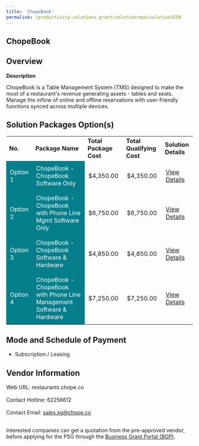 ```yaml
---
title: 'ChopeBook'
permalink: /productivity-solutions-grant/solutionrepo/solution1558
---
```


## ChopeBook

## Overview

**Description**

ChopeBook is a Table Management System (TMS) designed to make the most of a restaurant's revenue generating assets - tables and seats. Manage the inflow of online and offline reservations with user-friendly functions synced across multiple devices.

## Solution Packages Option(s)

<table>
<tr>
<td><b>No.</b></td>
<td><b>Package Name</b></td>
<td><b>Total Package Cost</b></td>
<td><b>Total Qualifying Cost</b></td>
<td><b>Solution Details</b></td>
</tr>
<tr>
<td style='padding: 10px; background-color: #037E8A; color: #FFFFFF;'>Option 1</td>
<td style='padding: 10px; background-color: #037E8A; color: #FFFFFF;'>ChopeBook - ChopeBook Software Only </td>
<td style='padding: 10px;'>$4,350.00</td>
<td style='padding: 10px;'>$4,350.00</td>
<td style='padding: 10px;'><a href='https://www.gobusiness.gov.sg/images/psg/Desensitised_ChopeBook_System_20200204_Annex_3_Part_1.pdf' target='_blank'>View Details</a></td>
</tr>
<tr>
<td style='padding: 10px; background-color: #037E8A; color: #FFFFFF;'>Option 2</td>
<td style='padding: 10px; background-color: #037E8A; color: #FFFFFF;'>ChopeBook - ChopeBook with Phone Line Mgmt Software Only </td>
<td style='padding: 10px;'>$6,750.00</td>
<td style='padding: 10px;'>$6,750.00</td>
<td style='padding: 10px;'><a href='https://www.gobusiness.gov.sg/images/psg/Desensitised_ChopeBook_System_20200204_Annex_3_Part_2.pdf' target='_blank'>View Details</a></td>
</tr>
<tr>
<td style='padding: 10px; background-color: #037E8A; color: #FFFFFF;'>Option 3</td>
<td style='padding: 10px; background-color: #037E8A; color: #FFFFFF;'>ChopeBook - ChopeBook Software & Hardware</td>
<td style='padding: 10px;'>$4,850.00</td>
<td style='padding: 10px;'>$4,850.00</td>
<td style='padding: 10px;'><a href='https://www.gobusiness.gov.sg/images/psg/Desensitised_ChopeBook_System_20200204_Annex_3_Part_3.pdf' target='_blank'>View Details</a></td>
</tr>
<tr>
<td style='padding: 10px; background-color: #037E8A; color: #FFFFFF;'>Option 4</td>
<td style='padding: 10px; background-color: #037E8A; color: #FFFFFF;'>ChopeBook - ChopeBook with Phone Line Management Software & Hardware</td>
<td style='padding: 10px;'>$7,250.00</td>
<td style='padding: 10px;'>$7,250.00</td>
<td style='padding: 10px;'><a href='https://www.gobusiness.gov.sg/images/psg/Desensitised_ChopeBook_System_20200204_Annex_3_Part_4.pdf' target='_blank'>View Details</a></td>
</tr>
</table>

## Mode and Schedule of Payment

 - Subscription / Leasing

## Vendor Information

 Web URL: restaurants.chope.co <br><br>Contact Hotline: 62256612 <br><br>Contact Email: sales.sg@chope.co <br><br>

Interested companies can get a quotation from the pre-approved vendor, before applying for the PSG through the <a href='https://www.businessgrants.gov.sg/' target='_blank' rel='noopener'>Business Grant Portal (BGP)</a>.

<script src="/jquery/resize-tables.js"></script>
